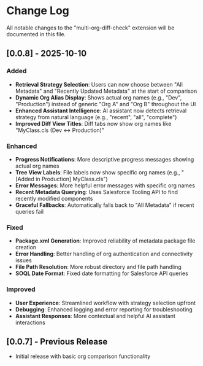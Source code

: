 # Change Log

All notable changes to the "multi-org-diff-check" extension will be documented in this file.

## [0.0.8] - 2025-10-10

### Added
- **Retrieval Strategy Selection**: Users can now choose between "All Metadata" and "Recently Updated Metadata" at the start of comparison
- **Dynamic Org Alias Display**: Shows actual org names (e.g., "Dev", "Production") instead of generic "Org A" and "Org B" throughout the UI
- **Enhanced Assistant Intelligence**: AI assistant now detects retrieval strategy from natural language (e.g., "recent", "all", "complete")
- **Improved Diff View Titles**: Diff tabs now show org names like "MyClass.cls (Dev ↔ Production)"

### Enhanced
- **Progress Notifications**: More descriptive progress messages showing actual org names
- **Tree View Labels**: File labels now show specific org names (e.g., "[Added in Production] MyClass.cls")
- **Error Messages**: More helpful error messages with specific org names
- **Recent Metadata Querying**: Uses Salesforce Tooling API to find recently modified components
- **Graceful Fallbacks**: Automatically falls back to "All Metadata" if recent queries fail

### Fixed
- **Package.xml Generation**: Improved reliability of metadata package file creation
- **Error Handling**: Better handling of org authentication and connectivity issues
- **File Path Resolution**: More robust directory and file path handling
- **SOQL Date Format**: Fixed date formatting for Salesforce API queries

### Improved
- **User Experience**: Streamlined workflow with strategy selection upfront
- **Debugging**: Enhanced logging and error reporting for troubleshooting
- **Assistant Responses**: More contextual and helpful AI assistant interactions

## [0.0.7] - Previous Release

- Initial release with basic org comparison functionality